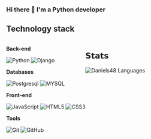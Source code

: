 ### Hi there 👋 I'm a Python developer

## Technology stack
<div style="display: flex;">
<div>

**Back-end**

![Python](https://img.shields.io/badge/-Python-black?style=flat-square&logo=Python)
![Django](https://img.shields.io/badge/-Django-0aad48?style=flat-square&logo=Django)

**Databases**

![Postgresql](https://img.shields.io/badge/-Postgresql-%232c3e50?style=flat-square&logo=Postgresql)
![MYSQL](https://img.shields.io/badge/-MYSQL-%232c3e50?style=flat-square&logo=MYSQL)

**Front-end**

![JavaScript](https://img.shields.io/badge/-JavaScript-%23F7DF1C?style=flat-square&logo=javascript&logoColor=000000&labelColor=%23F7DF1C&color=%23FFCE5A)
![HTML5](https://img.shields.io/badge/-HTML5-%23E44D27?style=flat-square&logo=html5&logoColor=ffffff)
![CSS3](https://img.shields.io/badge/-CSS3-%231572B6?style=flat-square&logo=css3)


**Tools**

![Git](https://img.shields.io/badge/-Git-black?style=flat-square&logo=git)
![GitHub](https://img.shields.io/badge/-GitHub-181717?style=flat-square&logo=github)
</div>

<div>
  
## 𝗦𝘁𝗮𝘁𝘀

![Daniels48 Languages](https://github-readme-stats.vercel.app/api/top-langs/?username=Daniels48&layout=compact&count_private=true&theme=gruvbox)

</div>
  </div>
